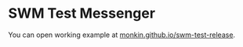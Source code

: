 # SWM Test Messenger

You can open working example at <a href="http://monkin.github.io/swm-test-release" target="_blank">monkin.github.io/swm-test-release</a>.
